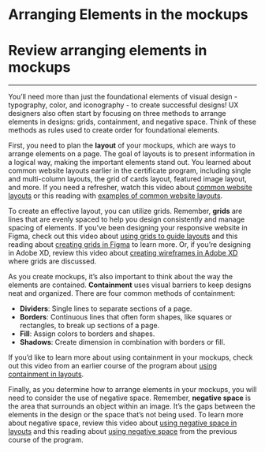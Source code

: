 # Arranging Elements in the mockups

# Review arranging elements in mockups

---

You’ll need more than just the foundational elements of visual design - typography, color, and iconography - to create successful designs! UX designers also often start by focusing on three methods to arrange elements in designs: grids, containment, and negative space. Think of these methods as rules used to create order for foundational elements.

First, you need to plan the **layout** of your mockups, which are ways to arrange elements on a page. The goal of layouts is to present information in a logical way, making the important elements stand out. You learned about common website layouts earlier in the certificate program, including single and multi-column layouts, the grid of cards layout, featured image layout, and more. If you need a refresher, watch this video about [common website layouts](https://www.coursera.org/learn/responsive-web-design-adobe-xd/lecture/xsNJK/explore-common-layouts-for-website-home-pages) or this reading with [examples of common website layouts](https://www.coursera.org/learn/responsive-web-design-adobe-xd/supplement/wb6Qy/learn-more-about-common-website-layouts).

To create an effective layout, you can utilize grids. Remember, **grids** are lines that are evenly spaced to help you design consistently and manage spacing of elements. If you’ve been designing your responsive website in Figma, check out this video about [using grids to guide layouts](https://www.coursera.org/learn/high-fidelity-designs-prototype/lecture/xGyD7/use-grids-to-guide-layouts) and this reading about [creating grids in Figma](https://www.coursera.org/learn/high-fidelity-designs-prototype/supplement/U8TTJ/create-grids-in-your-mockups) to learn more. Or, if you’re designing in Adobe XD, review this video about [creating wireframes in Adobe XD](https://www.coursera.org/learn/responsive-web-design-adobe-xd/lecture/RcLtk/create-digital-wireframes-in-adobe-xd) where grids are discussed.

As you create mockups, it’s also important to think about the way the elements are contained. **Containment** uses visual barriers to keep designs neat and organized. There are four common methods of containment:

- **Dividers**: Single lines to separate sections of a page.
- **Borders**: Continuous lines that often form shapes, like squares or rectangles, to break up sections of a page.
- **Fill**: Assign colors to borders and shapes.
- **Shadows**: Create dimension in combination with borders or fill.

If you’d like to learn more about using containment in your mockups, check out this video from an earlier course of the program about [using containment in layouts](https://www.coursera.org/learn/high-fidelity-designs-prototype/lecture/B2MWE/use-containment-in-layouts).

Finally, as you determine how to arrange elements in your mockups, you will need to consider the use of negative space. Remember, **negative space** is the area that surrounds an object within an image. It’s the gaps between the elements in the design or the space that’s not being used. To learn more about negative space, review this video about [using negative space in layouts](https://www.coursera.org/learn/high-fidelity-designs-prototype/lecture/an77h/use-negative-white-space-in-layouts) and this reading about [using negative space](https://www.coursera.org/learn/high-fidelity-designs-prototype/supplement/kxQ6S/use-negative-white-space-in-your-mockups) from the previous course of the program.